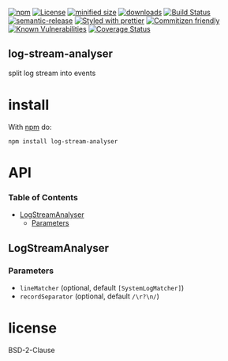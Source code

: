 [![npm](https://img.shields.io/npm/v/log-stream-analyser.svg)](https://www.npmjs.com/package/log-stream-analyser)
[![License](https://img.shields.io/badge/License-BSD%203--Clause-blue.svg)](https://opensource.org/licenses/BSD-3-Clause)
[![minified size](https://badgen.net/bundlephobia/min/log-stream-analyser)](https://bundlephobia.com/result?p=log-stream-analyser)
[![downloads](http://img.shields.io/npm/dm/log-stream-analyser.svg?style=flat-square)](https://npmjs.org/package/log-stream-analyser)
[![Build Status](https://travis-ci.com/arlac77/log-stream-analyser.svg?branch=master)](https://travis-ci.com/arlac77/log-stream-analyser)
[![semantic-release](https://img.shields.io/badge/%20%20%F0%9F%93%A6%F0%9F%9A%80-semantic--release-e10079.svg)](https://github.com/arlac77/log-stream-analyser.git)
[![Styled with prettier](https://img.shields.io/badge/styled_with-prettier-ff69b4.svg)](https://github.com/prettier/prettier)
[![Commitizen friendly](https://img.shields.io/badge/commitizen-friendly-brightgreen.svg)](http://commitizen.github.io/cz-cli/)
[![Known Vulnerabilities](https://snyk.io/test/github/arlac77/log-stream-analyser/badge.svg)](https://snyk.io/test/github/arlac77/log-stream-analyser)
[![Coverage Status](https://coveralls.io/repos/arlac77/log-stream-analyser/badge.svg)](https://coveralls.io/r/arlac77/log-stream-analyser)

## log-stream-analyser

split log stream into events

# install

With [npm](http://npmjs.org) do:

```shell
npm install log-stream-analyser
```

# API

<!-- Generated by documentation.js. Update this documentation by updating the source code. -->

### Table of Contents

-   [LogStreamAnalyser](#logstreamanalyser)
    -   [Parameters](#parameters)

## LogStreamAnalyser

### Parameters

-   `lineMatcher`   (optional, default `[SystemLogMatcher]`)
-   `recordSeparator`   (optional, default `/\r?\n/`)

# license

BSD-2-Clause
